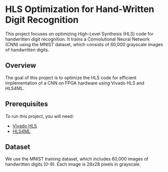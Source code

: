 # HLS Optimization for Hand-Written Digit Recognition

This project focuses on optimizing High-Level Synthesis (HLS) code for handwritten digit recognition. It trains a Convolutional Neural Network (CNN) using the MNIST dataset, which consists of 60,000 grayscale images of handwritten digits.

## Overview

The goal of this project is to optimize the HLS code for efficient implementation of a CNN on FPGA hardware using Vivado HLS and HLS4ML. 

## Prerequisites

To run this project, you will need:

- [Vivado HLS](https://www.xilinx.com/products/design-tools/vivado.html)
- [HLS4ML](https://fastmachinelearning.org/hls4ml/)

## Dataset

We use the MNIST training dataset, which includes 60,000 images of handwritten digits (0-9). Each image is 28x28 pixels in grayscale.
